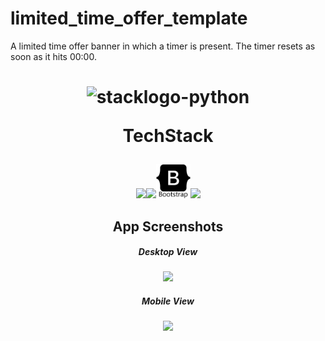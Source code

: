 # limited_time_offer_template

A limited time offer banner in which a timer is present. The timer resets as soon as it hits 00:00.

<h1 align="center">
  <img src="https://ik.imagekit.io/pq7opoglh/GitHub_ReadMe/stack_GjMfbKvDP.svg?ik-sdk-version=javascript-1.4.3&updatedAt=1655143763495" width="55" alt="stacklogo-python" />

TechStack</h1>

<div align="center"><img width="55" src="https://raw.githubusercontent.com/gilbarbara/logos/master/logos/html-5.svg"/><img width="55" src="https://raw.githubusercontent.com/gilbarbara/logos/master/logos/css-3.svg"/><img width="55" src="https://raw.githubusercontent.com/devicons/devicon/master/icons/bootstrap/bootstrap-plain-wordmark.svg"/><img width="55" src="https://raw.githubusercontent.com/gilbarbara/logos/master/logos/javascript.svg"/>

## App Screenshots

<div align="center">
<h5>Desktop View</h5>
<img src="https://ik.imagekit.io/pq7opoglh/GitHub_ReadMe/Web_Development/Timer_template/Desktop_view_timer_nvrQfZRaF.png?ik-sdk-version=javascript-1.4.3&updatedAt=1669574589777"/>

<h5>Mobile View</h5>
<img src="https://ik.imagekit.io/pq7opoglh/GitHub_ReadMe/Web_Development/Timer_template/mobile_view_timer_jCvLk8f2b.png?ik-sdk-version=javascript-1.4.3&updatedAt=1669574589904"/>

</div>
